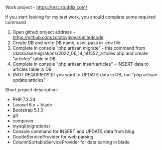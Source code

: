 Work project - https://test.studdix.com/

If you start looking for my test work, you should complete some required command
1) Open github project address - https://github.com/zolotovjenya/unitedcode
2) Create DB and write DB name, user, pass in .env file
3) Complete in console "php artisan migrate" - this command from /database/migrations/2022_06_14_141552_articles.php and create "articles" table in DB
4) Complete in console "php artisan insert:articles" - INSERT data to articles table in DB
5) (NOT REQUIRED!!!)If you want to UPDATE data in DB, run "php artisan update:articles"

Short project description:
 - PHP 7.2.24
 - Laravel 6.x + blade
 - Bootstrap 5.1.3
 - git
 - composer
 - mysql(migrations)
 - Console command for INSERT and UPDATE data from blog
 - GoutteServiceProvider for web parsing
 - ColumnSortableServiceProvider for data sorting in blade